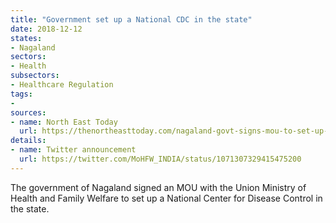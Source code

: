 ```yaml
---
title: "Government set up a National CDC in the state"
date: 2018-12-12
states:
- Nagaland
sectors:
- Health
subsectors:
- Healthcare Regulation
tags:
- 
sources:
- name: North East Today
  url: https://thenortheasttoday.com/nagaland-govt-signs-mou-to-set-up-disease-control-centre-in-the-state/
details:
- name: Twitter announcement
  url: https://twitter.com/MoHFW_INDIA/status/1071307329415475200
---
```


The government of Nagaland signed an MOU with the Union Ministry of Health and Family Welfare to set up a National Center for Disease Control in the state.
